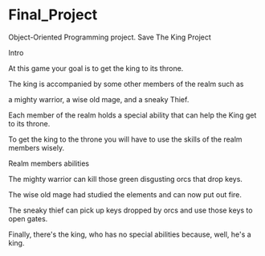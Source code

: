 # Final_Project
Object-Oriented Programming project.
Save The King Project

<p>Intro</p>
<p>At this game your goal is to get the king to its throne.</p>
<p>The king is accompanied by some other members of the realm such as</p>
<p>a mighty warrior, a wise old mage, and a sneaky Thief.</p>
<p>Each member of the realm holds a special ability that can help the King get to its throne.</p>
<p>To get the king to the throne you will have to use the skills of the realm members wisely.</p>


<p>Realm members abilities</p>
<p>The mighty warrior can kill those green disgusting orcs that drop keys.</p>
<p>The wise old mage had studied the elements and can now put out fire.</p>
<p>The sneaky thief can pick up keys dropped by orcs and use those keys to open gates.</p>
<p>Finally, there's the king, who has no special abilities because, well, he's a king.</p>
